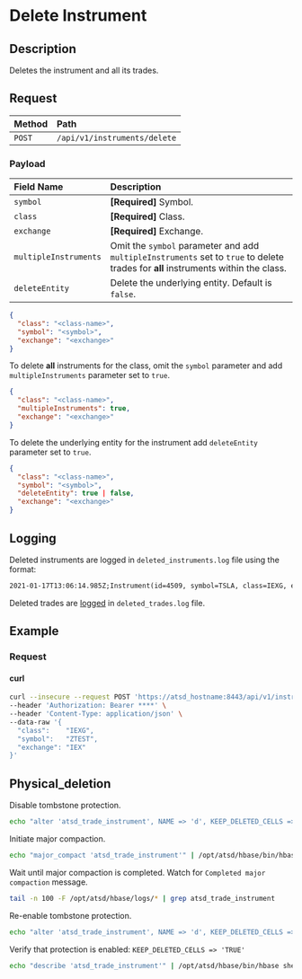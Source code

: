 # Delete Instrument

## Description

Deletes the instrument and all its trades.

## Request

| **Method** | **Path** |
|:---|:---|
| `POST` | `/api/v1/instruments/delete` |

### Payload

| **Field Name** | **Description** |
|:---|:---|
| `symbol` | **[Required]** Symbol. |
| `class` | **[Required]** Class. |
| `exchange` | **[Required]** Exchange. |
| `multipleInstruments` | Omit the `symbol` parameter and add `multipleInstruments` set to `true` to delete trades for **all** instruments within the class. |
| `deleteEntity` | Delete the underlying entity. Default is `false`. |

```json
{
  "class": "<class-name>",
  "symbol": "<symbol>",
  "exchange": "<exchange>"
}
```

To delete **all** instruments for the class, omit the `symbol` parameter and add `multipleInstruments` parameter set to `true`.

```json
{
  "class": "<class-name>",
  "multipleInstruments": true,
  "exchange": "<exchange>"
}
```

To delete the underlying entity for the instrument add `deleteEntity` parameter set to `true`.

```json
{
  "class": "<class-name>",
  "symbol": "<symbol>",
  "deleteEntity": true | false,
  "exchange": "<exchange>"
}
```

## Logging

Deleted instruments are logged in `deleted_instruments.log` file using the format:

```txt
2021-01-17T13:06:14.985Z;Instrument(id=4509, symbol=TSLA, class=IEXG, exchange=IEX)
```

Deleted trades are [logged](./trades-delete.md#logging) in `deleted_trades.log` file.

## Example

### Request

#### curl

```bash
curl --insecure --request POST 'https://atsd_hostname:8443/api/v1/instruments/delete' \
--header 'Authorization: Bearer ****' \
--header 'Content-Type: application/json' \
--data-raw '{
  "class":    "IEXG",
  "symbol":   "ZTEST",
  "exchange": "IEX"
}'
```

## Physical_deletion

Disable tombstone protection.

```bash
echo "alter 'atsd_trade_instrument', NAME => 'd', KEEP_DELETED_CELLS => false" | /opt/atsd/hbase/bin/hbase shell
```

Initiate major compaction.

```bash
echo "major_compact 'atsd_trade_instrument'" | /opt/atsd/hbase/bin/hbase shell
```

Wait until major compaction is completed. Watch for `Completed major compaction` message.

```bash
tail -n 100 -F /opt/atsd/hbase/logs/* | grep atsd_trade_instrument
```

Re-enable tombstone protection.

```bash
echo "alter 'atsd_trade_instrument', NAME => 'd', KEEP_DELETED_CELLS => true" | /opt/atsd/hbase/bin/hbase shell
```

<!-- markdownlint-disable MD101 -->
Verify that protection is enabled: `KEEP_DELETED_CELLS => 'TRUE'`
<!-- markdownlint-enable MD101 -->

```bash
echo "describe 'atsd_trade_instrument'" | /opt/atsd/hbase/bin/hbase shell
```